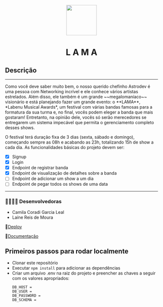 <div align="center" > <img width="100vw" src="https://img.icons8.com/dusk/344/music.png"/>
 <h1 align="center"><strong>L A M A</b></strong></h1></div>


<h2>Descrição</h2>
<hr>
Como você deve saber muito bem, o nosso querido chefinho Astrodev é uma pessoa com Networking incrível e ele conhece vários artistas estrelados. Além disso, ele também é um grande ~~megalomaníaco~~ visionário e está planejando fazer um grande evento: o **LAMA**, *Labenu Musical Awards*, um festival  com várias bandas famosas para a formatura da sua turma e, no final, vocês podem eleger a banda que mais gostaram! Entretanto, na opinião dele, vocês só serão merecedores se entregarem um sistema impecável que permita o gerenciamento completo desses shows.

O festival terá duração fixa de 3 dias (sexta, sábado e domingo), começando sempre as 08h e acabando as 23h, totalizando 15h de show a cada dia. As funcionalidades básicas do projeto devem ser:

- [x] Signup
- [x] Login
- [x] Endpoint de registrar banda
- [x] Endpoint de visualização de detalhes sobre a banda
- [ ] Endpoint de adicionar um show a um dia
- [ ] Endpoint de pegar todos os shows de uma data
<hr>

<h3>👩‍💻👩‍💻 Desenvolvedoras</h3>

- Camila Coradi Garcia Leal
- Laíne Reis de Moura

🔗[Deploy]()

📙[Documentação]()


<h2> Primeiros passos para rodar localmente </h2>

* Clonar este repositório
* Executar `npm install` para adicionar as dependências
* Criar um arquivo .env na raiz do projeto e preencher as chaves a seguir com os valores apropriados:
   ```
   DB_HOST = 
   DB_USER = 
   DB_PASSWORD = 
   DB_SCHEMA = 
 
   ```
